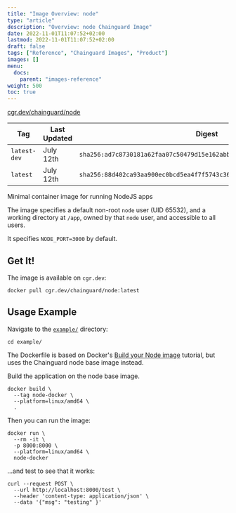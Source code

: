 ```yaml
---
title: "Image Overview: node"
type: "article"
description: "Overview: node Chainguard Image"
date: 2022-11-01T11:07:52+02:00
lastmod: 2022-11-01T11:07:52+02:00
draft: false
tags: ["Reference", "Chainguard Images", "Product"]
images: []
menu:
  docs:
    parent: "images-reference"
weight: 500
toc: true
---
```


[cgr.dev/chainguard/node](https://github.com/chainguard-images/images/tree/main/images/node)

| Tag          | Last Updated | Digest                                                                    |
|--------------|--------------|---------------------------------------------------------------------------|
| `latest-dev` | July 12th    | `sha256:ad7c8730181a62faa07c50479d15e162abb0eecd01f3e9befe060c8b800fb455` |
| `latest`     | July 12th    | `sha256:88d402ca93aa900ec0bcd5ea4f7f5743c360e7455b20d2e5a0cf6ccd248ca591` |



Minimal container image for running NodeJS apps

The image specifies a default non-root `node` user (UID 65532), and a working directory at `/app`, owned by that `node` user, and accessible to all users.

It specifies `NODE_PORT=3000` by default.

## Get It!

The image is available on `cgr.dev`:

```
docker pull cgr.dev/chainguard/node:latest
```

## Usage Example

Navigate to the [`example/`](https://github.com/chainguard-images/images/tree/main/images/node/example) directory:

```
cd example/
```

The Dockerfile is based on Docker's [Build your Node image](https://docs.docker.com/language/nodejs/build-images/) tutorial, but uses the Chainguard node base image instead.

Build the application on the node base image.

```
docker build \
  --tag node-docker \
  --platform=linux/amd64 \
  .
```

Then you can run the image:

```
docker run \
  --rm -it \
  -p 8000:8000 \
  --platform=linux/amd64 \
  node-docker
```

...and test to see that it works:

```
curl --request POST \
  --url http://localhost:8000/test \
  --header 'content-type: application/json' \
  --data '{"msg": "testing" }'
```
